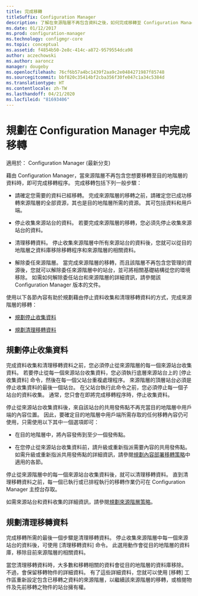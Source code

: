 ```yaml
---
title: 完成移轉
titleSuffix: Configuration Manager
description: 了解在來源階層不再包含資料之後，如何完成移轉至 Configuration Manager 最新分支目的地階層。
ms.date: 01/12/2017
ms.prod: configuration-manager
ms.technology: configmgr-core
ms.topic: conceptual
ms.assetid: f4854b50-2e8c-414c-a872-9579554dca98
author: aczechowski
ms.author: aaroncz
manager: dougeby
ms.openlocfilehash: 76cf6b57a4bc1439f2aa9c2e0484271987f85748
ms.sourcegitcommit: bbf820c35414bf2cba356f30fe047c1a34c5384d
ms.translationtype: HT
ms.contentlocale: zh-TW
ms.lasthandoff: 04/21/2020
ms.locfileid: "81693406"
---
```

# <a name="plan-to-complete-migration-in-configuration-manager"></a>規劃在 Configuration Manager 中完成移轉

適用於：  Configuration Manager (最新分支)

藉由 Configuration Manager，當來源階層不再包含您想要移轉至目的地階層的資料時，即可完成移轉程序。 完成移轉包括下列一般步驟：  

-   請確定您需要的資料已經移轉。 完成來源階層的移轉之前，請確定您已成功移轉來源階層的全部資源，其也是目的地階層所需的資源。 其可包括資料和用戶端。  

-   停止收集來源站台的資料。 若要完成來源階層的移轉，您必須先停止收集來源站台的資料。  

-   清理移轉資料。 停止收集來源階層中所有來源站台的資料後，您就可以從目的地階層之資料庫移除移轉程序和來源階層的相關資料。  

-   解除委任來源階層。 當完成來源階層的移轉，而且該階層不再包含您管理的資源後，您就可以解除委任來源階層中的站台，並可將相關基礎結構從您的環境移除。 如需如何解除委任站台和來源階層的詳細資訊，請參閱該 Configuration Manager 版本的文件。  

使用以下各節內容有助於規劃藉由停止資料收集和清理移轉資料的方式，完成來源階層的移轉：  

-   [規劃停止收集資料](#Plan_to_Stop_Data_Gath)  

-   [規劃清理移轉資料](#Plan_to_clean_up)  

##  <a name="plan-to-stop-gathering-data"></a><a name="Plan_to_Stop_Data_Gath"></a> 規劃停止收集資料  
 完成資料收集和清理移轉資料之前，您必須停止從來源階層的每一個來源站台收集資料。 若要停止從每一個來源站台收集資料，您必須執行底層來源站台上的 [停止收集資料]  命令，然後在每一個父站台重複處理程序。 來源階層的頂層站台必須是停止收集資料的最後一個站台。 在父站台執行此命令之前，您必須停止每一個子站台的資料收集。 通常，您只會在即將完成移轉程序時，停止收集資料。  

 停止從來源站台收集資料後，來自該站台的共用發佈點不再充當目的地階層中用戶端的內容位置。 因此，要確定目的地階層中用戶端所需存取的任何移轉內容仍可使用，只需使用以下其中一個選項即可：  

-   在目的地階層中，將內容發佈到至少一個發佈點。  

-   在您停止從來源站台收集資料前，請升級或重新指派需要內容的共用發佈點。 如需升級或重新指派共用發佈點的詳細資訊，請參閱[規劃內容部署移轉策略](../../core/migration/planning-a-content-deployment-migration-strategy.md)中適用的各節。  

停止從來源階層中的每一個來源站台收集資料後，就可以清理移轉資料。 直到清理移轉資料之前，每一個已執行或已排程執行的移轉作業仍可在 Configuration Manager 主控台存取。  

如需來源站台和資料收集的詳細資訊，請參閱[規劃來源階層策略](../../core/migration/planning-a-source-hierarchy-strategy.md)。  

##  <a name="plan-to-clean-up-migration-data"></a><a name="Plan_to_clean_up"></a> 規劃清理移轉資料  
 完成移轉所需的最後一個步驟是清理移轉資料。 停止收集來源階層中每一個來源站台的資料後，可使用 [清理移轉資料]  命令。 此選用動作會從目的地階層的資料庫，移除目前來源階層的相關資料。  

 當您清理移轉資料時，大多數和移轉相關的資料會從目的地階層的資料庫移除。 不過，會保留移轉物件的詳細資料。 有了這些詳細資料，您就可以使用 [移轉]  工作區重新設定包含已移轉之資料的來源階層，以繼續該來源階層的移轉，或檢閱物件及先前移轉之物件的站台擁有權。  
